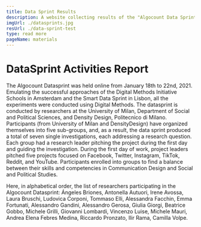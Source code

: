 ```yaml
---
title: Data Sprint Results
description: A website collecting results of the "Algocount Data Sprint"
imgUrl: ./datasprints.jpg
resUrl: ./data-sprint-test
type: read more
pageName: materials
---
```


# DataSprint Activities Report
The Algocount Datasprint was held online from January 18th to 22nd, 2021. Emulating the successful approaches of the Digital Methods Initiative Schools in Amsterdam and the Smart Data Sprint in Lisbon, all the experiments were conducted using Digital Methods. The datasprint is conducted by researchers at the University of Milan, Department of Social and Political Sciences, and Density Design, Politecnico di Milano. Participants (from University of Milan and DensityDesign) have organized themselves into five sub-groups, and, as a result, the data sprint produced a total of seven single investigations, each addressing a research question. Each group had a research leader pitching the project during the first day and guiding the investigation. During the first day of work, project leaders pitched five projects focused on Facebook, Twitter, Instagram, TikTok, Reddit, and YouTube. Participants enrolled into groups to find a balance between their skills and competencies in Communication Design and Social and Political Studies.

Here, in alphabetical order, the list of researchers participating in the Algocount Datasprint: Ángeles Briones, Antonella Autuori, Irene Avossa, Laura Bruschi, Ludovica Corponi, Tommaso Elli, Alessandra Facchin, Emma Fortunati, Alessandro Gandini, Alessandro Gerosa, Giulia Giorgi, Beatrice Gobbo, Michele Grilli, Giovanni Lombardi, Vincenzo Luise, Michele Mauri, Andrea Elena Febres Medina, Riccardo Pronzato, Ilir Rama, Camilla Volpe. 